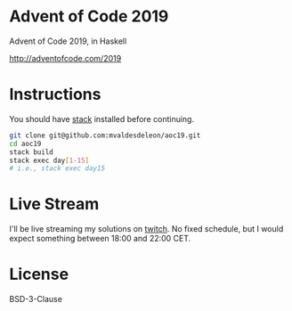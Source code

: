 # Advent of Code 2019

Advent of Code 2019, in Haskell

http://adventofcode.com/2019

# Instructions

You should have [stack](https://docs.haskellstack.org/en/stable/README/) installed before continuing.

```sh
git clone git@github.com:mvaldesdeleon/aoc19.git
cd aoc19
stack build
stack exec day[1-15]
# i.e., stack exec day15
```

# Live Stream

I'll be live streaming my solutions on [twitch](https://www.twitch.tv/mvaldesdeleon). No fixed schedule, but I would expect something between 18:00 and 22:00 CET.

# License

BSD-3-Clause
